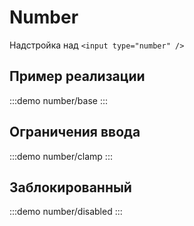 # Number

Надстройка над `<input type="number" />`

## Пример реализации

:::demo
number/base
:::

## Ограничения ввода

:::demo
number/clamp
:::

## Заблокированный

:::demo
number/disabled
:::
